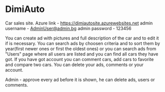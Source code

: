# DimiAuto
Car sales site.
Azure link - https://dimiautosite.azurewebsites.net
admin username - AdminUser@admin.bg
admin password - 123456

You can create ad with pictures and full description of the car and to edit it if is necessary. You can search ads by choosen criteria and to sort them by year(first newer ones or first the oldest ones) or you can search ads from "Users" page where all users are listed and you can find all cars they have got. If you have got account you can comment cars, add cars to favorite and compare two cars. You can delete your ads, comments or your account.

Admin - approve every ad before it is shown, he can delete ads, users or comments. 
